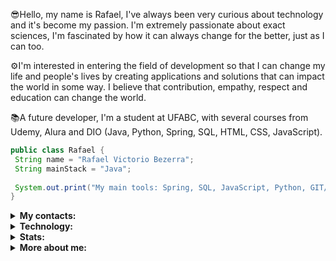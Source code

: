 😎Hello, my name is Rafael, I've always been very curious about technology and it's become my passion. I'm extremely passionate about exact sciences, I'm fascinated by how it can always change for the better, just as I can too. 

⚙️I'm interested in entering the field of development so that I can change my life and people's lives by creating applications and solutions that can impact the world in some way. I believe that contribution, empathy, respect and education can change the world.

📚A future developer, I'm a student at UFABC, with several courses from Udemy, Alura and DIO (Java, Python, Spring, SQL, HTML, CSS, JavaScript).

```java
public class Rafael {
 String name = "Rafael Victorio Bezerra";
 String mainStack = "Java";
 
 System.out.print("My main tools: Spring, SQL, JavaScript, Python, GIT/Github.");
}
```

</details>


<details>
  <summary><b>My contacts: </b></summary>

[![Github](https://img.shields.io/badge/-Github-181717?style=for-the-badge&logo=Github&logoColor=white)](https://github.com/Rvictorio)
[![LinkedIn](https://img.shields.io/badge/-LinkedIn-0077B5?style=for-the-badge&logo=LinkedIn&logoColor=white)](https://www.linkedin.com/in/rvictorio)
[![Twitter](https://img.shields.io/badge/-Twitter-1DA1F2?style=for-the-badge&logo=Twitter&logoColor=white)](https://twitter.com/Rvictori0)
[![Gmail](https://img.shields.io/badge/Gmail-D14836?style=for-the-badge&logo=gmail&logoColor=white)](mailto:rvictorio8@gmail.com)

</details>
<details>
  <summary><b>Technology: </b></summary>

| Languages | Level | Comments |
|:----------|------| ------------------|
|JAVA|:star: :star: :star: | My main stack is Java, and I've carried out several personal projects. My main sources of study are courses, books and articles that help me grow within this language. I have solid knowledge of OOP, Spring, JDBC, Design patterns, SOLID, etc.
|Python| :star: :star: | I have a basic understanding of what this language can offer. I had a lot of contact with it in my first four years at university, where I developed programming logic, OOP and the use of various libraries (such as Pandas, which I used to interpret data).
|HTML/CSS/JS| :star: | I can create simple web applications with a few functions using these three tools. I'm currently using them to integrate my knowledge of the Back End with the essentials of the Front End, making creations with visual stylization and functionalities with solid bases of logic.
|SQL| :star: | I know how to perform queries, create tables, update data and insert information. My main tool for using SQL is PostgreSQL, where I prefer to use PGadmin to handle the functions detailed above.

| Tools | Level | Comments |
|:----------|------| ------------------|
|GIT/GITHUB|:star: :star: | Basic knowledge (I understand the tools and their applications)
|Intellij IDEA| :star: :star: | Basic knowledge (My favorite IDE for coding in JAVA)
|VS Code | :star: | Beginner's knowledge (Tool I recently started using)
|Spring Boot| :star: | Beginner's knowledge (I've just started to delve into this tool)
|Angular| :star: | Beginner's knowledge (I've recently started to delve into this tool)
|PostgrSQL| :star: | Beginner's knowledge (I'm becoming familiar with the tool)


  
</details>



<details>
  <summary><b>Stats: </b></summary>
  
  
  ![stats](https://github-readme-stats.vercel.app/api?username=rvictorio&title_color=3498db&text_color=2ecc71&icon_color=3498db&bg_color=00000000&hide_border=true&show_icons=true&include_all_commits=true&count_private=true&disable_animations=true)
  ![](https://komarev.com/ghpvc/?username=rvictorio&style=flat-square&label=Views)
![]( https://badges.pufler.dev/visits/char-al/rvictorio?color=black&logo=github&style=flat-square )
  
</details>

<details>
  <summary><b>More about me: </b></summary>
  
 ## What I've been listening to 🎵:
   ![Spotify recently played](https://spotify-recently-played-readme.vercel.app/api?user=12176639966)
   
## YouTube channels I watch 📺:
  - [Ciência todo dia](https://www.youtube.com/@CienciaTodoDia)
  - [Fiasco](https://www.youtube.com/@GrandeFiasco)
  - [Filipe Deschamps](https://www.youtube.com/@FilipeDeschamps)
  - [Nerdologia](https://www.youtube.com/@nerdologia)
  - [Bandeja](https://www.youtube.com/@BANDEJA)
  - [Attekita Dev](https://www.youtube.com/@attekitadev)
  
  
